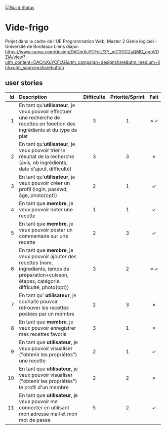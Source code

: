[![Build Status](https://travis-ci.org/hkarom/Vide-frigo.svg?branch=master)](https://github.com/hkarom/Vide-frigo)

# Vide-frigo
Projet dans le cadre de l'UE Programmation Web, Master 2 Génie logiciel - Université de Bordeaux
Liens diapo: https://www.canva.com/design/DACmXuYCFcU/3Y_mCYGGZaQMD_ogoVDZjA/view?utm_content=DACmXuYCFcU&utm_campaign=designshare&utm_medium=link=utm_source=sharebutton
## user stories
| Id | Description | Difficulté | Priorité/Sprint | Fait |
|---:|:---|:---:|:---:|:---:|
| 1 | En tant qu'**utilisateur**, je veux pouvoir effectuer une recherche de recettes en fonction des ingrédients et du type de plat | 3 | 1 | ✗✓ |
| 2 | En tant qu'**utilisateur**, je veux pouvoir trier le résultat de la recherche (avis, nb ingrédients, date d'ajout, difficulté) | 3 | 3 | ✗ |
| 3 | En tant qu'**utilisateur**, je veux pouvoir créer un profil (login, passwd, âge, photo(opt)) | 2 | 1 | ✓ |
| 4 | En tant que **membre**, je veux pouvoir noter une recette | 1 | 1 | ✓ |
| 5 | En tant que **membre**, je veux pouvoir poster un commentaire sur une recette | 2 | 3 | ✓ |
| 6 | En tant que **membre**, je veux pouvoir ajouter des recettes (nom, ingredients, temps de préparation+cuisson, étapes, catégorie, difficulté, photo(opt)) | 3 | 2 | ✗✓ |
| 7 | En tant qu' **utilisateur**, je souhaite pouvoir retrouver les recettes postées par un membre | 2 | 3 | ✗ |
| 8 | En tant que **membre**, je veux pouvoir enregistrer mes recettes favoris | 3 | 1 | ✗ |
| 9 | En tant que **utilisateur**, je veux pouvoir visualiser ("obtenir les propriétés") une recette | 2 | 1 | ✓ |
| 10 | En tant que **utilisateur**, je veux pouvoir visualiser ("obtenir les propriétés") le profil d'un membre | 2 | 2 | ✗ |
| 11 | En tant que **utilisateur**, je veux pouvoir me connecter en utilisant mon adresse mail et mon mot de passe | 5 | 2 | ✓ |

